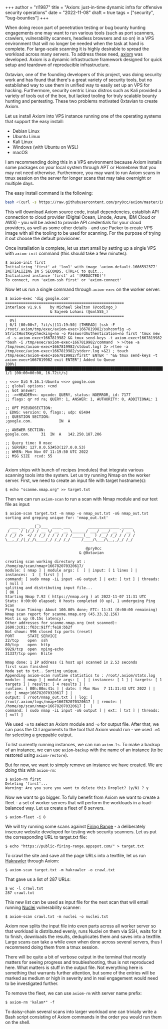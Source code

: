 +++
author = "rl1987"
title = "Axiom: just-in-time dynamic infra for offensive security operations"
date = "2022-11-08"
draft = true
tags = ["security", "bug-bounties"]
+++

When doing recon part of penetration testing or bug bounty hunting engagements one
may want to run various tools (such as port scanners, crawlers, vulnerability scanners,
headless browsers and so on) in a VPS environment that will no longer be needed when
the task at hand is complete. For large-scale scanning it is highly desirable to spread
the workload across many servers. To address these need, [axiom](https://github.com/pry0cc/axiom)
was developed. Axiom is a dynamic infrastructure framework designed for quick setup and
teardown of reproducible infrastructure. 

0xtavian, one of the founding developers of this project, was doing security work and
has found that there's a great variety of security tools, but no established way to 
use them in unified way to easily set up an VPS for hacking. Furthermore, security
centric Linux distros such as Kali provided a variety of tools out of the box, but
lacked tooling for truly scalable bounty hunting and pentesting. These two problems
motivated 0xtavian to create Axiom.

Let us install Axiom into VPS instance running one of the operating systems
that support the easy install:

* Debian Linux
* Ubuntu Linux
* Kali Linux
* Windows (with Ubuntu on WSL)
* macOS

I am recommending doing this in a VPS environment because Axiom installs some
packages on your local system through APT or Homebrew that you may not need otherwise.
Furthermore, you may want to run Axiom scans in tmux session on the server for longer
scans that may take overnight or multiple days.

The easy install command is the following:

```bash
bash <(curl -s https://raw.githubusercontent.com/pry0cc/axiom/master/interact/axiom-configure)
```

This will download Axiom source code, install dependencies, establish API connection to
cloud provider (Digital Ocean, Linode, Azure, IBM Cloud or AWS) - you will be asked to provide
API credentials for your cloud providers, as well as some other details - and use Packer to create
VPS image with all the tooling to be used for scanning. For the purpose of trying it out choose 
the default provisioner.

Once installation is complete, let us start small by setting up a single VPS with `axiom-init`
command (this should take a few minutes):

```
$ axiom-init first
Initializing 'first' at 'lon1' with image 'axiom-default-1666592377'
INITIALIZING IN 5 SECONDS, CTRL+C to quit... 
Initialized instance 'first' at '[REDACTED]'!
To connect, run 'axiom-ssh first' or 'axiom-connect'
```

Now let us run a single command through `axiom-exec` on the worker server:

```
$ axiom-exec 'dig google.com'
=====================================================
Interlace v1.9.6	by Michael Skelton (@codingo_)
                  	& Sajeeb Lohani (@sml555_)
=====================================================
  0%|                                                                                                                                                                                 | 0/1 [00:00<?, ?it/s][11:19:50] [THREAD] [ssh -F /root/.axiom/tmp/exec/axiom-exec+1667819982/sshconfig -o StrictHostKeyChecking=no -o PasswordAuthentication=no first 'tmux new -d -s axiom-exec+1667819982 && tmux send-keys -t axiom-exec+1667819982 "bash -i /tmp/exec/axiom-exec+1667819982/command  > >(tee -a /tmp/exec/axiom-exec+1667819982/stdout.log) 2> >(tee -a /tmp/exec/axiom-exec+1667819982/stderr.log >&2) ; touch /tmp/exec/axiom-exec+1667819982/first" ENTER ' "&& tmux send-keys -t axiom-exec+1667819982 exit ENTER"] Added to Queue 
100%|█████████████████████████████████████████████████████████████████████████████████████████████████████████████████████████████████████████████████████████████████████████| 1/1 [00:00<00:00, 16.72it/s]

; <<>> DiG 9.16.1-Ubuntu <<>> google.com
;; global options: +cmd
;; Got answer:
;; ->>HEADER<<- opcode: QUERY, status: NOERROR, id: 7177
;; flags: qr rd ra; QUERY: 1, ANSWER: 1, AUTHORITY: 0, ADDITIONAL: 1

;; OPT PSEUDOSECTION:
; EDNS: version: 0, flags:; udp: 65494
;; QUESTION SECTION:
;google.com.			IN	A

;; ANSWER SECTION:
google.com.		31	IN	A	142.250.187.206

;; Query time: 0 msec
;; SERVER: 127.0.0.53#53(127.0.0.53)
;; WHEN: Mon Nov 07 11:19:50 UTC 2022
;; MSG SIZE  rcvd: 55


```

Axiom ships with bunch of recipes (modules) that integrate various scanning tools into the system.
Let us try running Nmap on the worker server. First, we need to create an input file
with target hostname(s):

```
$ echo "scanme.nmap.org" >> target.txt
```

Then we can run `axiom-scan` to run a scan with Nmap module and our text file as input:

```
$ axiom-scan target.txt -m nmap -o nmap_out.txt -oG nmap_out.txt
sorting and greping unique for: 'nmap_out.txt'
              _
  ____ __  __(_)___  ____ ___        ______________ _____
 / __ `/ |/_/ / __ \/ __ `__ \______/ ___/ ___/ __ `/ __ \
/ /_/ />  </ / /_/ / / / / / /_____(__  ) /__/ /_/ / / / /
\__,_/_/|_/_/\____/_/ /_/ /_/     /____/\___/\__,_/_/ /_/

                                    @pry0cc
                                 & @0xtavian

creating scan working directory at : /home/op/scan/nmap+166782070320617/
module: [ nmap ] | module args: [  ] | input: [ 1 lines ] |
instances:  1  [ first ] |
command: [ sudo nmap -iL input -oG output ] | ext: [ txt ] | threads: [ null ]
spliting and distributing input file...
[ OK ]
Starting Nmap 7.92 ( https://nmap.org ) at 2022-11-07 11:31 UTC
Stats: 0:00:00 elapsed; 0 hosts completed (0 up), 1 undergoing Ping Scan
Ping Scan Timing: About 100.00% done; ETC: 11:31 (0:00:00 remaining)
Nmap scan report for scanme.nmap.org (45.33.32.156)
Host is up (0.15s latency).
Other addresses for scanme.nmap.org (not scanned): 2600:3c01::f03c:91ff:fe18:bb2f
Not shown: 996 closed tcp ports (reset)
PORT      STATE SERVICE
22/tcp    open  ssh
80/tcp    open  http
9929/tcp  open  nping-echo
31337/tcp open  Elite

Nmap done: 1 IP address (1 host up) scanned in 2.53 seconds
first scan finished
Mode set to txt.. Sorting unique.
Appending axiom-scan runtime statistics to : /root/.axiom/stats.log
module: [ nmap ] | module args: [  ] | instances: [ 1 ] | targets: [ 1 targets ] | results: [ 4 results ] |
runtime: [ 00h:00m:41s ] | date: [ Mon Nov  7 11:31:43 UTC 2022 ] | id: [ nmap+166782070320617 ] |
output: [ /root/nmap_out.txt ] | log: [ /root/.axiom/logs/nmap+166782070320617 ] | remote: [ /home/op/scan/nmap+166782070320617 ]  |
command: [ sudo nmap -iL input -oG output ] | ext: [ txt ] | threads: [ null ]
```

We used `-m` to select an Axiom module and `-o` for output file. After that, we can
pass the CLI arguments to the tool that Axiom would run - we used `-oG` for selecting
a greppable output.

To list currently running instances, we can run `axiom-ls`. To make a backup of an instance,
we can use `axiom-backup` with the name of an instance (to be restored using `axiom-restore`).

But for now, we want to simply remove an instance we have created. We are doing this with
`axiom-rm`:

```
$ axiom-rm first
Deleting 'first'...
Warning: Are you sure you want to delete this Droplet? (y/N) ? y
```

Now we want to go bigger. To fully benefit from Axiom we want to create a fleet - 
a set of worker servers that will perform the workloads in a load-balanced
way. Let us create a fleet of 8 servers.

```
$ axiom-fleet -i 8
```

We will try running some scans against [Firing Range](https://public-firing-range.appspot.com/) - a deliberately insecure
website developed for testing web security scanners. Let us put the corresponding
URL to target.txt file:

```
$ echo "https://public-firing-range.appspot.com/" > target.txt 
```

To crawl the site and save all the page URLs into a textfile, let us run
[Hakrawler](https://github.com/hakluke/hakrawler) through Axiom:

```
$ axiom-scan target.txt -m hakrawler -o crawl.txt
```

That gave us a list of 287 URLs:

```
$ wc -l crawl.txt 
287 crawl.txt
```

This new list can be used as input file for the next scan that will entail running
[Nuclei](https://github.com/projectdiscovery/nuclei) vulnerability scanner: 

```
$ axiom-scan crawl.txt -m nuclei -o nuclei.txt
```

Axiom now splits the input file into even parts across all worker server so that workload
is distributed evenly, runs Nuclei on them via SSH, waits for it to finish, downloads the
results, deduplicates them and saves into a textfile. Large scans can take a while even
when done across several servers, thus I recommend doing them from a tmux session.

There will be quite a bit of verbose output in the terminal that mostly matters for
seeing progress and troubleshooting, thus is not reproduced here. What matters is stuff
in the output file. Not everything here is something that warrants further attention,
but some of the entries will be marked as medium or high in severity and in real 
engagement would need to be investigated further. 

To remove the fleet, we can use `axiom-rm` with server name prefix:

```
$ axiom-rm 'kalam*" -f
```

To daisy-chain several scans into larger workload one can trivially write a Bash
script consisting of Axiom commands in the order you would run them on the shell.

